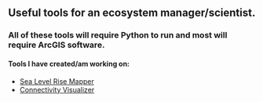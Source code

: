 ## Useful tools for an ecosystem manager/scientist.
### All of these tools will require Python to run and most will require ArcGIS software.

#### Tools I have created/am working on:
- [Sea Level Rise Mapper](https://github.com/wessholders/GIS-Tools/tree/main/Tools/Sea%20Level%20Rise)
- [Connectivity Visualizer](https://github.com/wessholders/GIS-Tools/tree/main/Tools/Connectivity%20Visualizer)
